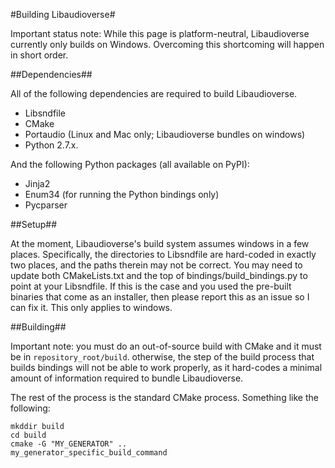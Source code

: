 #Building Libaudioverse#

Important status note: While this page is platform-neutral, Libaudioverse currently only builds on Windows.  Overcoming this shortcoming will happen in short order.

##Dependencies##

All of the following dependencies are required to build Libaudioverse.

- Libsndfile
- CMake
- Portaudio (Linux and Mac only; Libaudioverse bundles on windows)
- Python 2.7.x.

And the following Python packages (all available on PyPI):
- Jinja2
- Enum34 (for running the Python bindings only)
- Pycparser

##Setup##

At the moment, Libaudioverse's build system assumes windows in a few places.  Specifically, the directories to Libsndfile are hard-coded in exactly two places, and the paths therein may not be correct.  You may need to update both CMakeLists.txt and the top of bindings/build_bindings.py to point at your Libsndfile.  If this is the case and you used the pre-built binaries that come as an installer, then please report this as an issue so I can fix it.  This only applies to windows.

##Building##

Important note: you must do an out-of-source build with CMake and it must be in `repository_root/build`.  otherwise, the step of the build process that builds bindings will not be able to work properly, as it hard-codes a minimal amount of information required to bundle Libaudioverse.

The rest of the process is the standard CMake process.  Something like the following:

~~~
mkddir build
cd build
cmake -G "MY_GENERATOR" ..
my_generator_specific_build_command
~~~

